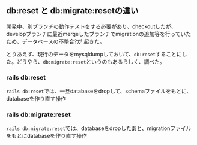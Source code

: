## db:reset と db:migrate:resetの違い

開発中、別ブランチの動作テストをする必要があり、checkoutしたが、developブランチに最近mergeしたブランチでmigrationの追加等を行っていたため、データベースの不整合?が
起きた。

とりあえず、現行のデータをmysqldumpしておいて、`db:reset`することにした。どうやら、`db:migrate:reset`というのもあるらしく、調べた。

### rails db:reset

`rails db:reset`では、一旦databaseをdropして、schemaファイルをもとに、databaseを作り直す操作

### rails db:migrate:reset

`rails db:migrate:reset`では、databaseをdropしたあと、migrationファイルをもとにdatabaseを作り直す操作
